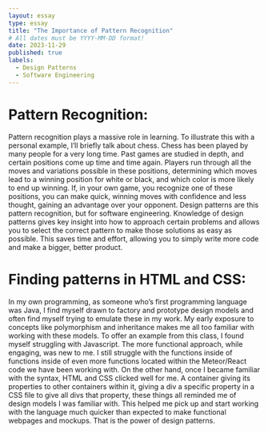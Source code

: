 ```yaml
---
layout: essay
type: essay
title: "The Importance of Pattern Recognition"
# All dates must be YYYY-MM-DD format!
date: 2023-11-29
published: true
labels:
  - Design Patterns
  - Software Engineering
---
```

# Pattern Recognition:

Pattern recognition plays a massive role in learning. To illustrate this with a personal example, I’ll briefly talk about chess. Chess has been played by many people for a very long time. Past games are studied in depth, and certain positions come up time and time again. Players run through all the moves and variations possible in these positions, determining which moves lead to a winning position for white or black, and which color is more likely to end up winning. If, in your own game, you recognize one of these positions, you can make quick, winning moves with confidence and less thought, gaining an advantage over your opponent. Design patterns are this pattern recognition, but for software engineering. Knowledge of design patterns gives key insight into how to approach certain problems and allows you to select the correct pattern to make those solutions as easy as possible. This saves time and effort, allowing you to simply write more code and make a bigger, better product. 

# Finding patterns in HTML and CSS: 


In my own programming, as someone who’s first programming language was Java, I find myself drawn to factory and prototype design models and often find myself trying to emulate these in my work. My early exposure to concepts like polymorphism and inheritance makes me all too familiar with working with these models. To offer an example from this class, I found myself struggling with Javascript. The more functional approach, while engaging, was new to me. I still struggle with the functions inside of functions inside of even more functions located within the Meteor/React code we have been working with. On the other hand, once I became familiar with the syntax, HTML and CSS clicked well for me. A container giving its properties to other containers within it, giving a div a specific property in a CSS file to give all divs that property, these things all reminded me of design models I was familiar with. This helped me pick up and start working with the language much quicker than expected to make functional webpages and mockups. That is the power of design patterns.   



